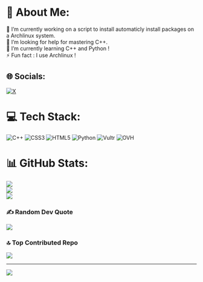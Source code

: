# 💫 About Me:
🔭 I’m currently working on a script to install automaticly install packages on a Archlinux system.<br>🤝 I’m looking for help for mastering C++.<br>🌱 I’m currently learning C++ and Python !<br>⚡ Fun fact : I use Archlinux !


## 🌐 Socials:
[![X](https://img.shields.io/badge/X-black.svg?logo=X&logoColor=white)](https://x.com/firebleudark) 

# 💻 Tech Stack:
![C++](https://img.shields.io/badge/c++-%2300599C.svg?style=for-the-badge&logo=c%2B%2B&logoColor=white) ![CSS3](https://img.shields.io/badge/css3-%231572B6.svg?style=for-the-badge&logo=css3&logoColor=white) ![HTML5](https://img.shields.io/badge/html5-%23E34F26.svg?style=for-the-badge&logo=html5&logoColor=white) ![Python](https://img.shields.io/badge/python-3670A0?style=for-the-badge&logo=python&logoColor=ffdd54) ![Vultr](https://img.shields.io/badge/Vultr-007BFC.svg?style=for-the-badge&logo=vultr) ![OVH](https://img.shields.io/badge/ovh-%23123F6D.svg?style=for-the-badge&logo=ovh&logoColor=#123F6D)
# 📊 GitHub Stats:
![](https://github-readme-stats.vercel.app/api?username=Firebleu&theme=dracula&hide_border=false&include_all_commits=true&count_private=true)<br/>
![](https://github-readme-streak-stats.herokuapp.com/?user=Firebleu&theme=dracula&hide_border=false)<br/>
![](https://github-readme-stats.vercel.app/api/top-langs/?username=Firebleu&theme=dracula&hide_border=false&include_all_commits=true&count_private=true&layout=compact)

### ✍️ Random Dev Quote
![](https://quotes-github-readme.vercel.app/api?type=horizontal&theme=tokyonight)

### 🔝 Top Contributed Repo
![](https://github-contributor-stats.vercel.app/api?username=Firebleu&limit=5&theme=dracula&combine_all_yearly_contributions=true)

---
[![](https://visitcount.itsvg.in/api?id=Firebleu&icon=9&color=7)](https://visitcount.itsvg.in)

<!-- Proudly created with GPRM ( https://gprm.itsvg.in ) -->
